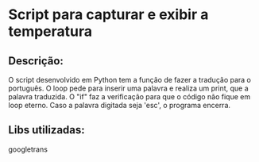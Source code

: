 # Script para capturar e exibir a temperatura

## Descrição:
O script desenvolvido em Python tem a função de fazer a tradução para o português. O loop pede para inserir uma palavra e realiza um print, que a palavra traduzida. O "if" faz a verificação para que o código não fique em loop eterno. Caso a palavra digitada seja 'esc', o programa encerra.

## Libs utilizadas:
googletrans